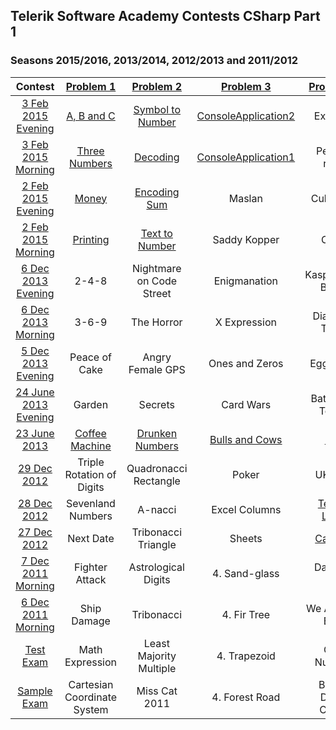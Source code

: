 ## Telerik Software Academy Contests CSharp Part 1
### Seasons 2015/2016, 2013/2014, 2012/2013 and 2011/2012

|        Contest       |          [Problem 1](https://github.com/petyakostova/Telerik-Academy/tree/master/C%23/C%23%201%20Contests/1)          |         [Problem 2](https://github.com/petyakostova/Telerik-Academy/tree/master/C%23/C%23%201%20Contests/2)        |      [Problem 3](https://github.com/petyakostova/Telerik-Academy/tree/master/C%23/C%23%201%20Contests/3)      |      [Problem 4](https://github.com/petyakostova/Telerik-Academy/tree/master/C%23/C%23%201%20Contests/4)      |       [Problem 5](https://github.com/petyakostova/Telerik-Academy/tree/master/C%23/C%23%201%20Contests/5)       |
|:--------------------:|:---------------------------:|:------------------------:|:-------------------:|:-------------------:|:---------------------:|
|  [3 Feb 2015 Evening](http://bgcoder.com/Contests/205/Telerik-Academy-Exam-1-3-February-2015-Evening)  |          [A, B and C](https://github.com/petyakostova/Telerik-Academy/tree/master/C%23/C%23%201%20Contests/1/A-B-and-C)         |     [Symbol to Number](https://github.com/petyakostova/Telerik-Academy/tree/master/C%23/C%23%201%20Contests/2/Symbol-To-Number)     | [ConsoleApplication2](https://github.com/petyakostova/Telerik-Academy/tree/master/C%23/C%23%201%20Contests/3/ConsoleApplication2) |       Ex-rugs       |       Find Bits       |
|  [3 Feb 2015 Morning](http://bgcoder.com/Contests/204/Telerik-Academy-Exam-1-3-February-2015-Morning)  |        [Three Numbers](https://github.com/petyakostova/Telerik-Academy/tree/master/C%23/C%23%201%20Contests/1/Three-Numbers)        |         [Decoding](https://github.com/petyakostova/Telerik-Academy/tree/master/C%23/C%23%201%20Contests/2/Decoding)         | [ConsoleApplication1](https://github.com/petyakostova/Telerik-Academy/tree/master/C%23/C%23%201%20Contests/3/ConsoleApplication2) |     Persian rugs    |     Search in Bits    |
|  [2 Feb 2015 Evening](http://bgcoder.com/Contests/203/Telerik-Academy-Exam-1-2-February-2015-Evening)  |            [Money](https://github.com/petyakostova/Telerik-Academy/tree/master/C%23/C%23%201%20Contests/1/Money)            |       [Encoding Sum](https://github.com/petyakostova/Telerik-Academy/tree/master/C%23/C%23%201%20Contests/2/Encoding-Sum)       |        Maslan       |       Cube-3D       |   Sequences of Bits   |
|  [2 Feb 2015 Morning](http://bgcoder.com/Contests/202/Telerik-Academy-Exam-1-2-February-2015-Morning)  |           [Printing](https://github.com/petyakostova/Telerik-Academy/tree/master/C%23/C%23%201%20Contests/1/Printing)          |      [Text to Number](https://github.com/petyakostova/Telerik-Academy/tree/master/C%23/C%23%201%20Contests/2/Text-To-Number)      |     Saddy Kopper    |         Cube        |      Bits to Bits     |
|  [6 Dec 2013 Evening](http://bgcoder.com/Contests/107/Telerik-Academy-Exam-1-6-December-2013-Evening)  |            2-4-8            | Nightmare on Code Street |     Enigmanation    |  Kaspichania Boats  |      Game of Page     |
|  [6 Dec 2013 Morning](http://bgcoder.com/Contests/106/Telerik-Academy-Exam-1-6-December-2013-Morning)  |            3-6-9            |        The Horror        |     X Expression    |    Diamond Trolls   |        Warhead        |
|  [5 Dec 2013 Evening](http://bgcoder.com/Contests/105/Telerik-Academy-Exam-1-5-December-2013-Evening)  |        Peace of Cake        |     Angry Female GPS     |    Ones and Zeros   |      Eggcelent      | Na Baba mi Smetalnika |
| [24 June 2013 Evening](http://bgcoder.com/Contests/93/Telerik-Academy-Exam-1-24-June-2013-Evening) |            Garden           |          Secrets         |      Card Wars      |   Bat'Goiko Tower   |        Bittris        |
|     [23 June 2013](http://bgcoder.com/Contests/91/Telerik-Academy-Exam-1-23-June-2013)     |        [Coffee Machine](https://github.com/petyakostova/Telerik-Academy/tree/master/C%23/C%23%201%20Contests/1/Coffee-Machine)       |      [Drunken Numbers](https://github.com/petyakostova/Telerik-Academy/tree/master/C%23/C%23%201%20Contests/2/Drunken-Numbers)     |    [Bulls and Cows](https://github.com/petyakostova/Telerik-Academy/tree/master/C%23/C%23%201%20Contests/3/Bulls-And-Cows)   |         [Fire](https://github.com/petyakostova/Telerik-Academy/tree/master/C%23/C%23%201%20Contests/4/Fire)        |        [Neurons](https://github.com/petyakostova/Telerik-Academy/tree/master/C%23/C%23%201%20Contests/5/Neurons)        |
|      [29 Dec 2012](http://bgcoder.com/Contests/43/Telerik-Academy-Exam-1-29-Dec-2012)     |  Triple Rotation of Digits  |   Quadronacci Rectangle  |        Poker        |       UK Flag       |       Angry Bits      |
|      [28 Dec 2012](http://bgcoder.com/Contests/42/Telerik-Academy-Exam-1-28-Dec-2012)    |      Sevenland Numbers      |          A-nacci         |    Excel Columns    |     [Telerik Logo](https://github.com/petyakostova/Telerik-Academy/tree/master/C%23/C%23%201%20Contests/4/Telerik-Logo)    |        Bit Ball       |
|      [27 Dec 2012](http://bgcoder.com/Contests/41/Telerik-Academy-Exam-1-27-Dec-2012)     |          Next Date          |    Tribonacci Triangle   |        Sheets       |       [Carpets](https://github.com/petyakostova/Telerik-Academy/tree/master/C%23/C%23%201%20Contests/4/Carpets)       |     Formula Bit 1     |
|  [7 Dec 2011 Morning](http://bgcoder.com/Contests/5/Telerik-Academy-Exam-1-7-Dec-2011-Morning)  |        Fighter Attack       |    Astrological Digits   |      4. Sand-glass     |     Dancing Bits    |         Lines         |
|  [6 Dec 2011 Morning](http://bgcoder.com/Contests/2/Telerik-Academy-Exam-1-6-Dec-2011-Morning)  |         Ship Damage         |        Tribonacci        |       4. Fir Tree      |  We All Love Bits!  |        Pillars        |
|       [Test Exam](http://bgcoder.com/Contests/3/CSharp-Fundamentals-2011-2012-Part-1-Test-Exam)      |       Math Expression       |  Least Majority Multiple |      4. Trapezoid      |      Odd Number     |       Fall Down       |
|      [Sample Exam](http://bgcoder.com/Contests/1/CSharp-Fundamentals-2011-2012-Part-1-Sample-Exam)     | Cartesian Coordinate System |       Miss Cat 2011      |     4. Forest Road     | Binary Digits Count |      Subset Sums      |
